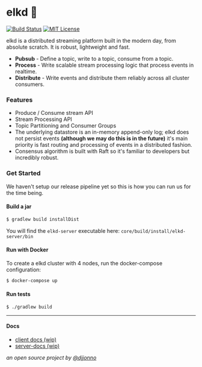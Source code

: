 # elkd 🦌

[![Build Status](https://img.shields.io/travis/com/elkd/elkd/master.svg)](https://travis-ci.com/elkd/elkd)
[![MIT License](http://img.shields.io/badge/license-MIT-green.svg) ](https://github.com/mockito/mockito/blob/master/LICENSE)

elkd is a distributed streaming platform built in the modern day, from absolute scratch.  It is robust, lightweight and fast.
- **Pubsub** - Define a topic, write to a topic, consume from a topic. 
- **Process** - Write scalable stream processing logic that process events in realtime.
- **Distribute** - Write events and distribute them reliably across all cluster consumers.

### Features
- Produce / Consume stream API
- Stream Processing API
- Topic Partitioning and Consumer Groups
- The underlying datastore is an in-memory append-only log; elkd does not persist events **(although we may do this is in the future)** it's main priority is fast routing and processing of events in a distributed fashion.
- Consensus algorithm is built with Raft so it's familiar to developers but incredibly robust.

### Get Started
We haven't setup our release pipeline yet so this is how you can run us for the time being.

#### Build a jar
```bash
$ gradlew build installDist
```
You will find the `elkd-server` executable here: `core/build/install/elkd-server/bin`

#### Run with Docker
To create a elkd cluster with 4 nodes, run the docker-compose configuration:
```bash
$ docker-compose up
```

#### Run tests
```bash
$ ./gradlew build
```
---

#### Docs
- [client docs (wip)](https://github.com/elkd/elkd/wiki/Client-Docs)
- [server-docs (wip)](https://github.com/elkd/elkd/wiki/Server-Docs)

*an open source project by [@djjonno](https://github.com/djjonno)*
